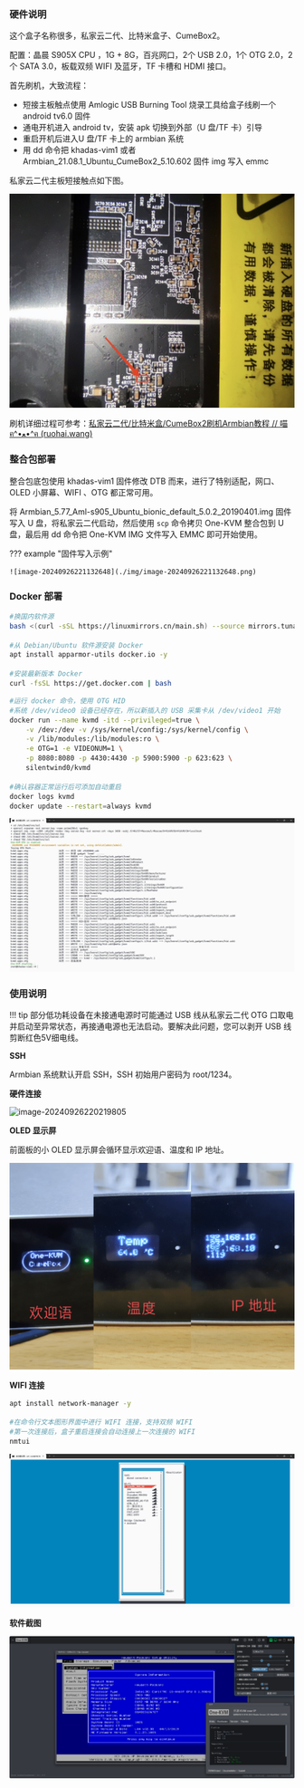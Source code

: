 ### 硬件说明

这个盒子名称很多，私家云二代、比特米盒子、CumeBox2。

配置：晶晨 S905X CPU ，1G + 8G，百兆网口，2个 USB 2.0，1个 OTG 2.0，2个 SATA 3.0，板载双频 WIFI 及蓝牙，TF 卡槽和 HDMI 接口。

首先刷机，大致流程：

- 短接主板触点使用 Amlogic USB Burning Tool 烧录工具给盒子线刷一个 android tv6.0 固件
- 通电开机进入 android tv，安装 apk 切换到外部（U 盘/TF 卡）引导
- 重启开机后进入U 盘/TF 卡上的 armbian 系统
- 用 dd 命令把 khadas-vim1 或者 Armbian_21.08.1_Ubuntu_CumeBox2_5.10.602 固件 img 写入 emmc 

私家云二代主板短接触点如下图。

![私家云二代主板短接触点](img/IMG_20241203_195852.jpg)

刷机详细过程可参考：[私家云二代/比特米盒/CumeBox2刷机Armbian教程 // 喵ฅ^•ﻌ•^ฅ (ruohai.wang)](https://ruohai.wang/202404/cumebox2-install-armbian/)

### 整合包部署

整合包底包使用 khadas-vim1 固件修改 DTB 而来，进行了特别适配，网口、OLED 小屏幕、WIFI 、OTG 都正常可用。

将 Armbian_5.77_Aml-s905_Ubuntu_bionic_default_5.0.2_20190401.img 固件写入 U 盘，将私家云二代启动，然后使用 `scp` 命令拷贝 One-KVM 整合包到 U 盘，最后用 dd 命令把 One-KVM IMG 文件写入 EMMC 即可开始使用。

??? example "固件写入示例"

    ![image-20240926221132648](./img/image-20240926221132648.png)

### Docker 部署

```bash
#换国内软件源
bash <(curl -sSL https://linuxmirrors.cn/main.sh) --source mirrors.tuna.tsinghua.edu.cn --protocol https --upgrade-software false

#从 Debian/Ubuntu 软件源安装 Docker
apt install apparmor-utils docker.io -y

#安装最新版本 Docker
curl -fsSL https://get.docker.com | bash
```

```bash
#运行 docker 命令，使用 OTG HID
#系统 /dev/video0 设备已经存在，所以新插入的 USB 采集卡从 /dev/video1 开始
docker run --name kvmd -itd --privileged=true \
    -v /dev:/dev -v /sys/kernel/config:/sys/kernel/config \
    -v /lib/modules:/lib/modules:ro \
    -e OTG=1 -e VIDEONUM=1 \
    -p 8080:8080 -p 4430:4430 -p 5900:5900 -p 623:623 \
    silentwind0/kvmd
    
#确认容器正常运行后可添加自动重启
docker logs kvmd
docker update --restart=always kvmd
```

![image-20240926220902937](./img/image-20240926220902937.png)

### 使用说明

!!! tip
    部分低功耗设备在未接通电源时可能通过 USB 线从私家云二代 OTG 口取电并启动至异常状态，再接通电源也无法启动。要解决此问题，您可以剥开 USB 线剪断红色5V细电线。

**SSH**

Armbian 系统默认开启 SSH，SSH 初始用户密码为 root/1234。

**硬件连接**

![image-20240926220219805](./img/image-20240926220219805.png)

**OLED 显示屏**

前面板的小 OLED 显示屏会循环显示欢迎语、温度和 IP 地址。

![oled](./img/1730628391056.png)


**WIFI 连接**

```bash
apt install network-manager -y

#在命令行文本图形界面中进行 WIFI 连接，支持双频 WIFI
#第一次连接后，盒子重启连接会自动连接上一次连接的 WIFI
nmtui
```

![image-20240926220204960](./img/image-20240926220204960.png)

**软件截图**

![image-20240926220156381](./img/image-20240926220156381.png)